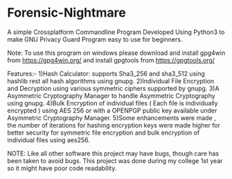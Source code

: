 # Forensic-Nightmare
A simple Crossplatform Commandline Program Developed Using Python3 to make GNU Privacy Guard Program easy to use for beginners.

Note: To use this program on windows please download and install gpg4win from https://gpg4win.org/ and install gpgtools from https://gpgtools.org/ 

Features:-
1)Hash Calculator: supports Sha3_256 and sha3_512 using hashlib rest all hash algorithms using gnupg.
2)Individual File Encryption and Decryption using various symmetric ciphers supported by gnupg.
3)A Asymmetric Cryptography Manager to handle Asymmetric Cryptography using gnupg.
4)Bulk Encryption of individual files ( Each file is individually encrypted ) using AES 256 or with a OPENPGP public key available under Asymmetric Cryptography Manager.
5)Some enhancements were made , the number of iterations for hashing encryption keys were made higher for better security for symmetric file encryption and bulk encryption of individual files using aes256.

NOTE: Like all other software this project may have bugs, though care has been taken to avoid bugs.
      This project was done during my college 1st year so it might have poor code readability.
